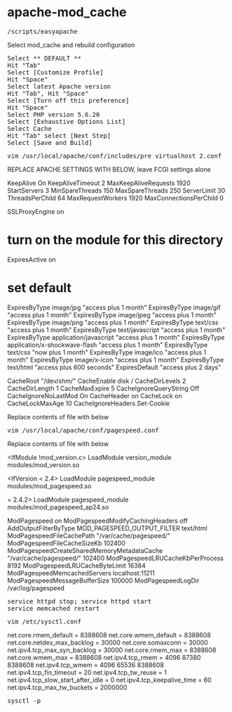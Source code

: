 # apache-mod_cache

<pre>
/scripts/easyapache
</pre>

Select mod_cache and rebuild configuration
<pre>
Select ** DEFAULT **
Hit "Tab"
Select [Customize Profile]
Hit "Space"
Select latest Apache version
Hit "Tab", Hit "Space"
Select [Turn off this preference]
Hit "Space"
Select PHP version 5.6.20
Select [Exhaustive Options List] 
Select Cache
Hit "Tab" select [Next Step]
Select [Save and Build]
</pre>

<pre>
vim /usr/local/apache/conf/includes/pre_virtualhost_2.conf
</pre>

REPLACE APACHE SETTINGS WITH BELOW, leave FCGI settings alone

KeepAlive On
KeepAliveTimeout 2
MaxKeepAliveRequests 1920
<IfModule mpm_event_module>
    StartServers             3
    MinSpareThreads        150
    MaxSpareThreads        250
    ServerLimit            30
    ThreadsPerChild         64
    MaxRequestWorkers      1920
    MaxConnectionsPerChild   0
</IfModule>

SSLProxyEngine on
<IfModule mod_expires.c>
  # turn on the module for this directory
  ExpiresActive on

  # set default
  ExpiresByType image/jpg "access plus 1 month"
  ExpiresByType image/gif "access plus 1 month"
  ExpiresByType image/jpeg "access plus 1 month"
  ExpiresByType image/png "access plus 1 month"
  ExpiresByType text/css "access plus 1 month"
  ExpiresByType text/javascript "access plus 1 month"
  ExpiresByType application/javascript "access plus 1 month"
  ExpiresByType application/x-shockwave-flash "access plus 1 month"
  ExpiresByType text/css "now plus 1 month"
  ExpiresByType image/ico "access plus 1 month"
  ExpiresByType image/x-icon "access plus 1 month"
  ExpiresByType text/html "access plus 600 seconds"
  ExpiresDefault "access plus 2 days"
</IfModule>

<IfModule mod_cache.c>
<IfModule mod_cache_disk.c>
       CacheRoot       "/dev/shm/"
       CacheEnable     disk    /
       CacheDirLevels  2
       CacheDirLength  1
       CacheMaxExpire  5
       CacheIgnoreQueryString Off
       CacheIgnoreNoLastMod On
       CacheHeader on
       CacheLock on
       CacheLockMaxAge 10
       CacheIgnoreHeaders Set-Cookie
</IfModule>
</IfModule>


Replace contents of file with below
<pre>
vim /usr/local/apache/conf/pagespeed.conf
</pre>

Replace contents of file with below

<IfModule !mod_version.c>
  LoadModule version_module modules/mod_version.so
</IfModule>

<IfVersion < 2.4>
  LoadModule pagespeed_module modules/mod_pagespeed.so
</IfVersion>

<IfVersion >= 2.4.2>
  LoadModule pagespeed_module modules/mod_pagespeed_ap24.so
</IfVersion>

<IfModule pagespeed_module>
  ModPagespeed on
  ModPagespeedModifyCachingHeaders off
  AddOutputFilterByType MOD_PAGESPEED_OUTPUT_FILTER text/html
  ModPagespeedFileCachePath "/var/cache/pagespeed/"
  ModPagespeedFileCacheSizeKb 102400
  ModPagespeedCreateSharedMemoryMetadataCache "/var/cache/pagespeed/" 102400
  ModPagespeedLRUCacheKbPerProcess 8192
  ModPagespeedLRUCacheByteLimit 16384
  ModPagespeedMemcachedServers localhost:11211
  ModPagespeedMessageBufferSize 100000
  ModPagespeedLogDir /var/log/pagespeed

</IfModule>

<pre>
service httpd stop; service httpd start
service memcached restart
</pre>

<pre>
vim /etc/sysctl.conf
</pre>

net.core.rmem_default = 8388608
net.core.wmem_default = 8388608
net.core.netdev_max_backlog = 30000
net.core.somaxconn = 30000
net.ipv4.tcp_max_syn_backlog = 30000
net.core.rmem_max = 8388608
net.core.wmem_max = 8388608
net.ipv4.tcp_rmem = 4096 87380 8388608
net.ipv4.tcp_wmem = 4096 65536 8388608
net.ipv4.tcp_fin_timeout = 20
net.ipv4.tcp_tw_reuse = 1
net.ipv4.tcp_slow_start_after_idle = 0
net.ipv4.tcp_keepalive_time = 60
net.ipv4.tcp_max_tw_buckets = 2000000


<pre>
sysctl -p
</pre>

